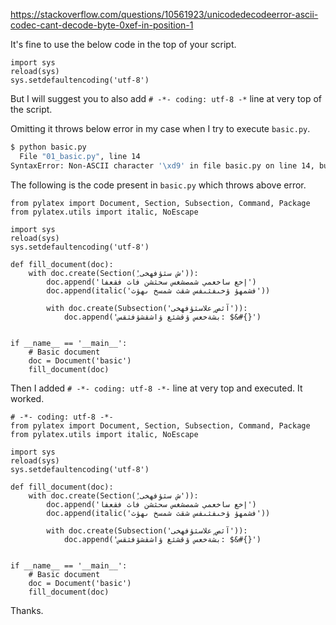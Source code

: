 https://stackoverflow.com/questions/10561923/unicodedecodeerror-ascii-codec-cant-decode-byte-0xef-in-position-1

It's fine to use the below code in the top of your script.

    import sys
    reload(sys)
    sys.setdefaultencoding('utf-8')

But I will suggest you to also add `# -*- coding: utf-8 -*` line at very top of the script.

Omitting it throws below error in my case when I try to execute `basic.py`.

```bash
$ python basic.py
  File "01_basic.py", line 14
SyntaxError: Non-ASCII character '\xd9' in file basic.py on line 14, but no encoding declared; see http://python.org/dev/peps/pep-0263/ for details
```


The following is the code present in `basic.py` which throws above error.

    from pylatex import Document, Section, Subsection, Command, Package
    from pylatex.utils import italic, NoEscape

    import sys
    reload(sys)
    sys.setdefaultencoding('utf-8')

    def fill_document(doc):
        with doc.create(Section('ِش سثؤفهخى')):
            doc.append('إخع ساخعمي شمصشغس سحثشن فاث فقعفا')
            doc.append(italic('فشمهؤ ؤخىفثىفس شقث شمسخ ىهؤث'))

            with doc.create(Subsection('آثص ٍعلاسثؤفهخى')):
                doc.append('بشةخعس ؤقشئغ ؤاشقشؤفثقس: $&#{}')


    if __name__ == '__main__':
        # Basic document
        doc = Document('basic')
        fill_document(doc)

Then I added `# -*- coding: utf-8 -*-` line at very top and executed. It worked.

    # -*- coding: utf-8 -*-
    from pylatex import Document, Section, Subsection, Command, Package
    from pylatex.utils import italic, NoEscape

    import sys
    reload(sys)
    sys.setdefaultencoding('utf-8')

    def fill_document(doc):
        with doc.create(Section('ِش سثؤفهخى')):
            doc.append('إخع ساخعمي شمصشغس سحثشن فاث فقعفا')
            doc.append(italic('فشمهؤ ؤخىفثىفس شقث شمسخ ىهؤث'))

            with doc.create(Subsection('آثص ٍعلاسثؤفهخى')):
                doc.append('بشةخعس ؤقشئغ ؤاشقشؤفثقس: $&#{}')


    if __name__ == '__main__':
        # Basic document
        doc = Document('basic')
        fill_document(doc)

Thanks.